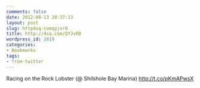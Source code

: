 ```yaml
---
comments: false
date: 2012-08-13 20:37:13
layout: post
slug: http4sq-comqyjvr0
title: http://4sq.com/QYJvR0
wordpress_id: 2819
categories:
- Bookmarks
tags:
- from-twitter
---
```


Racing on the Rock Lobster (@ Shilshole Bay Marina) http://t.co/pKmAPwsX
